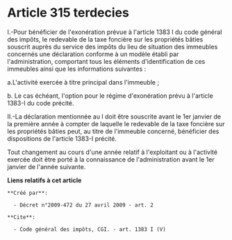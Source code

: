 # Article 315 terdecies

I.-Pour bénéficier de l'exonération prévue à l'article 1383 I du code général des impôts, le redevable de la taxe foncière
sur les propriétés bâties souscrit auprès du service des impôts du lieu de situation des immeubles concernés une déclaration
conforme à un modèle établi par l'administration, comportant tous les éléments d'identification de ces immeubles ainsi que
les informations suivantes : 

a.L'activité exercée à titre principal dans l'immeuble ; 

b. Le cas échéant, l'option pour le régime d'exonération prévu à l'article 1383-I du code précité. 

II.-La déclaration mentionnée au I doit être souscrite avant le 1er janvier de la première année à compter de laquelle le
redevable de la taxe foncière sur les propriétés bâties peut, au titre de l'immeuble concerné, bénéficier des dispositions de
l'article 1383-I précité. 

Tout changement au cours d'une année relatif à l'exploitant ou à l'activité exercée doit être porté à la connaissance de
l'administration avant le 1er janvier de l'année suivante.

**Liens relatifs à cet article**

	**Créé par**:

	  - Décret n°2009-472 du 27 avril 2009 - art. 2

	**Cite**:

	  - Code général des impôts, CGI. - art. 1383 I (V)
